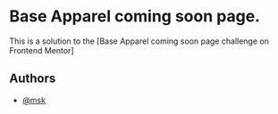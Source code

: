 
# Base Apparel coming soon page.

This is a solution to the 
[Base Apparel coming soon page challenge on Frontend Mentor]
 

## Authors

- [@msk]()

